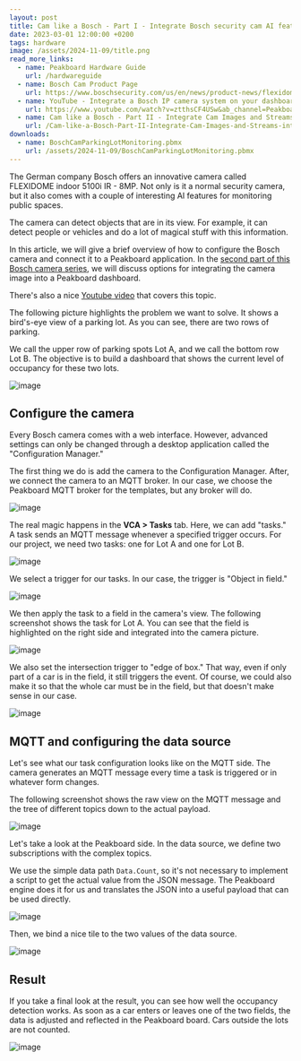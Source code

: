 ```yaml
---
layout: post
title: Cam like a Bosch - Part I - Integrate Bosch security cam AI features with Peakboard
date: 2023-03-01 12:00:00 +0200
tags: hardware
image: /assets/2024-11-09/title.png
read_more_links:
  - name: Peakboard Hardware Guide
    url: /hardwareguide
  - name: Bosch Cam Product Page
    url: https://www.boschsecurity.com/us/en/news/product-news/flexidome-5100i/
  - name: YouTube - Integrate a Bosch IP camera system on your dashboard
    url: https://www.youtube.com/watch?v=ztthsCF4USw&ab_channel=PeakboardEN
  - name: Cam like a Bosch - Part II - Integrate Cam Images and Streams into Peakboard Applications
    url: /Cam-like-a-Bosch-Part-II-Integrate-Cam-Images-and-Streams-into-Peakboard-Applications.html
downloads:
  - name: BoschCamParkingLotMonitoring.pbmx
    url: /assets/2024-11-09/BoschCamParkingLotMonitoring.pbmx
---
```

The German company Bosch offers an innovative camera called FLEXIDOME indoor 5100i IR - 8MP. Not only is it a normal security camera, but it also comes with a couple of interesting AI features for monitoring public spaces. 

The camera can detect objects that are in its view. For example, it can detect people or vehicles and do a lot of magical stuff with this information. 

In this article, we will give a brief overview of how to configure the Bosch camera and connect it to a Peakboard application. In the [second part of this Bosch camera series](/Cam-like-a-Bosch-Part-II-Inegrate-Cam-Images-and-Streams-into-Peakboard-Applications.html), we will discuss options for integrating the camera image into a Peakboard dashboard.

There's also a nice [Youtube video](https://www.youtube.com/watch?v=ztthsCF4USw&ab_channel=PeakboardEN) that covers this topic.

The following picture highlights the problem we want to solve. It shows a bird's-eye view of a parking lot. As you can see, there are two rows of parking.

We call the upper row of parking spots Lot A, and we call the bottom row Lot B. The objective is to build a dashboard that shows the current level of occupancy for these two lots.

![image](/assets/2024-11-09/010.png)

## Configure the camera

Every Bosch camera comes with a web interface. However, advanced settings can only be changed through a desktop application called the "Configuration Manager."

The first thing we do is add the camera to the Configuration Manager. After, we connect the camera to an MQTT broker. In our case, we choose the Peakboard MQTT broker for the templates, but any broker will do.

![image](/assets/2024-11-09/020.png)

The real magic happens in the **VCA > Tasks** tab. Here, we can add "tasks." A task sends an MQTT message whenever a specified trigger occurs. For our project, we need two tasks: one for Lot A and one for Lot B.

![image](/assets/2024-11-09/030.png)

We select a trigger for our tasks. In our case, the trigger is "Object in field."

![image](/assets/2024-11-09/040.png)

We then apply the task to a field in the camera's view. The following screenshot shows the task for Lot A. You can see that the field is highlighted on the right side and integrated into the camera picture.

![image](/assets/2024-11-09/050.png)

We also set the intersection trigger to "edge of box." That way, even if only part of a car is in the field, it still triggers the event. Of course, we could also make it so that the whole car must be in the field, but that doesn't make sense in our case.

![image](/assets/2024-11-09/060.png)

## MQTT and configuring the data source

Let's see what our task configuration looks like on the MQTT side.
The camera generates an MQTT message every time a task is triggered or in whatever form changes.

The following screenshot shows the raw view on the MQTT message and the tree of different topics down to the actual payload.

![image](/assets/2024-11-09/070.png)

Let's take a look at the Peakboard side. In the data source, we define two subscriptions with the complex topics.

We use the simple data path `Data.Count`, so it's not necessary to implement a script to get the actual value from the JSON message. The Peakboard engine does it for us and translates the JSON into a useful payload that can be used directly.

![image](/assets/2024-11-09/080.png)

Then, we bind a nice tile to the two values of the data source.

![image](/assets/2024-11-09/090.png)

## Result

If you take a final look at the result, you can see how well the occupancy detection works. As soon as a car enters or leaves one of the two fields, the data is adjusted and reflected in the Peakboard board. Cars outside the lots are not counted.

![image](/assets/2024-11-09/100.png)





